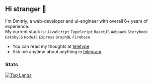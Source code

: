 ## Hi stranger 👋

I'm Dmitriy, a web-developer and ui-engineer with overall 6+ years of experience.  
My current stuck is: `JavaScript` `TypeScript` `ReactJS` `Webpack` `Storybook` `GatsbyJS` `NodeJS` `Express` `GraphQL` `Firebase`

- You can read my thoughts at [teletype](https://teletype.in/@boost)
- Ask me anytime about anything in [telegram](https://t.me/toastyboost)

### Stats

[![Top Langs](https://github-readme-stats.vercel.app/api/top-langs/?username=toastyboost&layout=compact)](https://github.com/anuraghazra/github-readme-stats)

